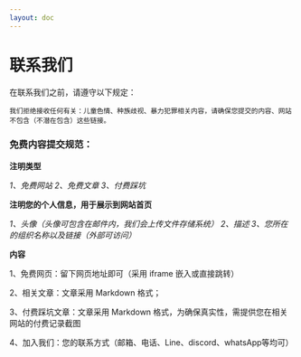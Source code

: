 ```yaml
---
layout: doc
---
```


# 联系我们

在联系我们之前，请遵守以下规定：

`我们拒绝接收任何有关：儿童色情、种族歧视、暴力犯罪相关内容，请确保您提交的内容、网站不包含（不潜在包含）这些链接。`

### 免费内容提交规范：

**注明类型**

*1、免费网站 2、免费文章 3、付费踩坑*

**注明您的个人信息，用于展示到网站首页**

*1、头像（头像可包含在邮件内，我们会上传文件存储系统） 2、描述 3、您所在的组织名称以及链接（外部可访问）*

**内容**

1、免费网页：留下网页地址即可（采用 iframe 嵌入或直接跳转）

2、相关文章：文章采用 Markdown 格式；

3、付费踩坑文章：文章采用 Markdown 格式，为确保真实性，需提供您在相关网站的付费记录截图

4、加入我们：您的联系方式（邮箱、电话、Line、discord、whatsApp等均可）